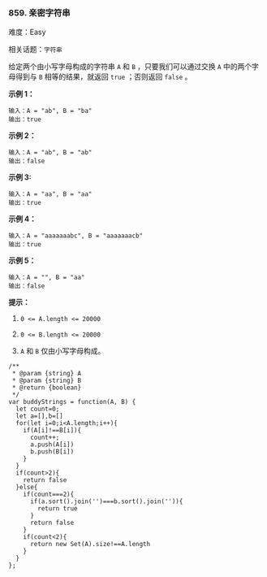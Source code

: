 ### 859. 亲密字符串

难度：Easy

相关话题：`字符串`

给定两个由小写字母构成的字符串 `A` 和 `B` ，只要我们可以通过交换  `A`  中的两个字母得到与  `B`  相等的结果，就返回 `true` ；否则返回  `false`  。







**示例 1：** 



```
输入：A = "ab", B = "ba"
输出：true
```


**示例 2：** 



```
输入：A = "ab", B = "ab"
输出：false
```


**示例 3:** 



```
输入：A = "aa", B = "aa"
输出：true
```


**示例 4：** 



```
输入：A = "aaaaaaabc", B = "aaaaaaacb"
输出：true
```


**示例 5：** 



```
输入：A = "", B = "aa"
输出：false
```






**提示：** 




1.  `0 <= A.length <= 20000` 

2.  `0 <= B.length <= 20000` 

3.  `A` 和 `B` 仅由小写字母构成。




```
/**
 * @param {string} A
 * @param {string} B
 * @return {boolean}
 */
var buddyStrings = function(A, B) {
  let count=0;
  let a=[],b=[]
  for(let i=0;i<A.length;i++){
    if(A[i]!==B[i]){
      count++;
      a.push(A[i])
      b.push(B[i])
    }
  }
  if(count>2){
    return false
  }else{
    if(count===2){
      if(a.sort().join('')===b.sort().join('')){
        return true
      }
      return false
    }
    if(count<2){
      return new Set(A).size!==A.length
    }
  }
};
```

